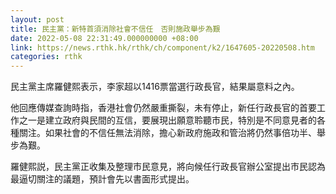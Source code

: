 ```yaml
---
layout: post
title: 民主黨：新特首須消除社會不信任　否則施政舉步為艱
date: 2022-05-08 22:31:49.000000000 +08:00
link: https://news.rthk.hk/rthk/ch/component/k2/1647605-20220508.htm
categories: rthk
---
```


民主黨主席羅健熙表示，李家超以1416票當選行政長官，結果屬意料之內。

他回應傳媒查詢時指，香港社會仍然嚴重撕裂，未有停止，新任行政長官的首要工作之一是建立政府與民間的互信，要展現出願意聆聽市民，特別是不同意見者的各種關注。如果社會的不信任無法消除，擔心新政府施政和管治將仍然事倍功半、舉步為艱。

羅健熙説，民主黨正收集及整理市民意見，將向候任行政長官辦公室提出市民認為最逼切關注的議題，預計會先以書面形式提出。
